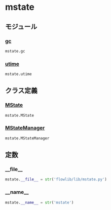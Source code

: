 # mstate

## モジュール

### [gc](../gc/)
```python
mstate.gc
```

### [utime](../utime/)
```python
mstate.utime
```
## クラス定義
### [MState](../../class/mstate.MState/)
```python
mstate.MState
```
### [MStateManager](../../class/mstate.MStateManager/)
```python
mstate.MStateManager
```
## 定数
### \_\_file\_\_
```python
mstate.__file__ = str('flowlib/lib/mstate.py')
```
### \_\_name\_\_
```python
mstate.__name__ = str('mstate')
```
